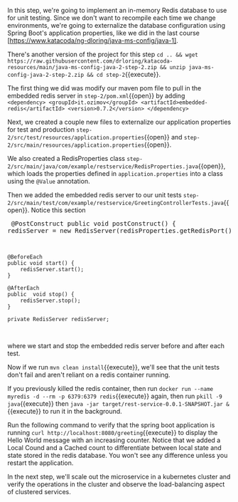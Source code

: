In this step, we're going to implement an in-memory Redis database to use for unit testing.  Since we don't want to recompile each time we change environments, we're going to externalize the database configuration using Spring Boot's application properties, like we did in the last course [https://www.katacoda/ng-dloring/java-ms-config/java-1].

There's another version of the project for this step `cd .. && wget https://raw.githubusercontent.com/drloring/katacoda-resources/main/java-ms-config-java-2-step-2.zip && unzip java-ms-config-java-2-step-2.zip && cd step-2`{{execute}}.

The first thing we did was modify our maven pom file to pull in the embedded redis server in `step-2/pom.xml`{{open}} by adding 
`		<dependency>
			<groupId>it.ozimov</groupId>
			<artifactId>embedded-redis</artifactId>
			<version>0.7.2</version>
		</dependency>`

Next, we created a couple new files to externalize our application properties for test and production `step-2/src/test/resources/application.properties`{{open}} and `step-2/src/main/resources/application.properties`{{open}}.  

We also created a RedisProperties class `step-2/src/main/java/com/example/restservice/RedisProperties.java`{{open}}, which loads the properties defined in `application.properties` into a class using the `@Value` annotation.

Then we added the embedded redis server to our unit tests `step-2/src/main/test/com/example/restservice/GreetingControllerTests.java`{{open}}.
Notice this section <pre>
	@PostConstruct
	public  void postConstruct() {
		redisServer = new RedisServer(redisProperties.getRedisPort());
	}

	@BeforeEach
	public void start() {
		redisServer.start();
	}

	@AfterEach
	public  void stop() {
		redisServer.stop();
	}

	private RedisServer redisServer;
</pre>
where we start and stop the embedded redis server before and after each test.

Now if we run `mvn clean install`{{execute}}, we'll see that the unit tests don't fail and aren't reliant on a redis container running.

If you previously killed the redis container, then run `docker run --name myredis -d --rm -p 6379:6379 redis`{{execute}} again, then run `pkill -9 java`{{execute}} then `java -jar target/rest-service-0.0.1-SNAPSHOT.jar &`{{execute}} to run it in the background.

Run the following command to verify that the spring boot application is running `curl http://localhost:8080/greeting`{{execute}} to display the Hello World message with an increasing counter.  Notice that we added a Local Cound and a Cached count to differentiate between local state and state stored in the redis database.  You won't see any difference unless you restart the application.
	
In the next step, we'll scale out the microservice in a kubernetes cluster and verify the operations in the cluster and observe the load-balancing aspect of clustered services.

